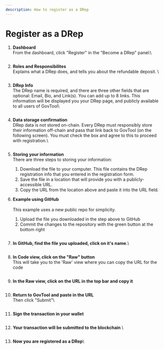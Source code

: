 ```yaml
---
description: How to register as a DRep
---
```


# Register as a DRep

1.  **Dashboard**\
    From the dashboard, click "Register" in the "Become a DRep" panel:\


    <div align="left">

    <figure><img src="../../../.gitbook/assets/Artboard Copy 1000.png" alt=""><figcaption></figcaption></figure>

    </div>
2.  **Roles and Responsibilites**\
    Explains what a DRep does, and tells you about the refundable deposit. \


    <div align="left">

    <figure><img src="../../../.gitbook/assets/drep reg 2.png" alt=""><figcaption></figcaption></figure>

    </div>
3.  **DRep Info**\
    The DRep name is required, and there are three other fields that are optional: Email, Bio, and Link(s). You can add up to 8 links. This information will be displayed you your DRep page, and publicly available to all users of GovTool\


    <div align="left">

    <figure><img src="../../../.gitbook/assets/drep reg 3.png" alt=""><figcaption></figcaption></figure>

    </div>
4.  **Data storage confirmation**\
    DRep data is not stored on-chain. Every DRep must responsibly store their information off-chain and pass that link back to GovTool (on the following screen). You must check the box and agree to this to proceed with registration.\


    <div align="left">

    <figure><img src="../../../.gitbook/assets/drep reg 4.png" alt=""><figcaption></figcaption></figure>

    </div>
5. **Storing your information**\
   There are three steps to storing your information:
   1. Download the file to your computer. This file contains the DRep registration info that you entered in the registration form.
   2. Save the file in a location that will provide you with a publicly-accessible URL.
   3. Copy the URL from the location above and paste it into the URL field.
6.  **Example using GitHub**\
    \
    This example uses a new public repo for simplicity.&#x20;

    1. Upload the file you downloaded in the step above to GitHub&#x20;
    2. Commit the changes to the repository with the green button at the bottom right

    <figure><img src="../../../.gitbook/assets/github 1 (1).png" alt=""><figcaption></figcaption></figure>
7.  **In GitHub, find the file you uploaded, click on it's name.**\


    <figure><img src="../../../.gitbook/assets/github 2.png" alt=""><figcaption></figcaption></figure>
8.  **In Code view, click on the "Raw" button**\
    This will take you to the 'Raw' view where you can copy the URL for the code&#x20;

    <figure><img src="../../../.gitbook/assets/github 3.png" alt=""><figcaption></figcaption></figure>
9.  **In the Raw view, click on the URL in the top bar and copy it**

    <figure><img src="../../../.gitbook/assets/github 4 (1).png" alt=""><figcaption></figcaption></figure>
10. **Return to GovTool and paste in the URL** \
    Then click "Submit"\


    <figure><img src="../../../.gitbook/assets/drep reg 6.png" alt=""><figcaption></figcaption></figure>
11. **Sign the transaction in your wallet**\
    &#x20;

    <figure><img src="../../../.gitbook/assets/drep reg 7.png" alt=""><figcaption></figcaption></figure>
12. **Your transaction will be submitted to the blockchain** \


    <figure><img src="../../../.gitbook/assets/drep reg 8.png" alt=""><figcaption></figcaption></figure>
13. **Now you are registered as a DRep**\


    <figure><img src="../../../.gitbook/assets/drep reg 9.png" alt=""><figcaption></figcaption></figure>

